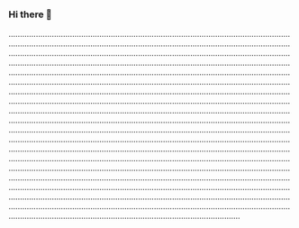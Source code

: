 ### Hi there 👋

..........................................................................................................................................................................................................................................................................................................................................................................................................................................................................................................................................................................................................................................................................................................................................................................................................................................................................................................................................................................................................................................................................................................................................................................................................................................................................................................................................................................................................................................................................................................................................................................................................................................................................................................................................................................................................................................................................................................................................................................................................................................................................................................................................................................................................................................................................................................................................................................................................................................................................................................................................................